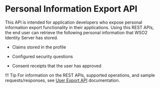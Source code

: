 # Personal Information Export API

This API is intended for application developers who expose personal information export functionality in their applications. Using this REST APIs, the end user can retrieve the following personal information that WSO2 Identity Server has stored.

- Claims stored in the profile

- Configured security questions

- Consent receipts that the user has approved

!!! Tip
    For information on the REST APIs, supported operations, and sample requests/responses, see [User Export API]({{base_path}}/apis/use-the-self-sign-up-rest-apis/#/User%20Export) documentation.

<!-- [![Run in Postman](https://run.pstmn.io/button.svg)](https://www.getpostman.com/collections/51139ad1cff6875115a1) -->
